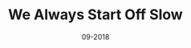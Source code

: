 ---
title: We Always Start Off Slow
description: Analizing my training leading up to road races
link: articles/wealwaysstartslow.html
date: 09-2018
layout: published
---